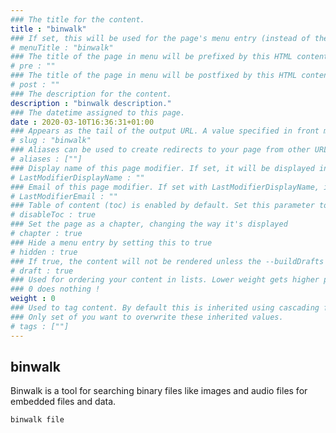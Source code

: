 ```yaml
---
### The title for the content.
title : "binwalk"
### If set, this will be used for the page's menu entry (instead of the `title` attribute)
# menuTitle : "binwalk"
### The title of the page in menu will be prefixed by this HTML content
# pre : ""
### The title of the page in menu will be postfixed by this HTML content
# post : ""
### The description for the content.
description : "binwalk description."
### The datetime assigned to this page.
date : 2020-03-10T16:36:31+01:00
### Appears as the tail of the output URL. A value specified in front matter will override the segment of the URL based on the filename.
# slug : "binwalk"
### Aliases can be used to create redirects to your page from other URLs.
# aliases : [""]
### Display name of this page modifier. If set, it will be displayed in the footer.
# LastModifierDisplayName : ""
### Email of this page modifier. If set with LastModifierDisplayName, it will be displayed in the footer
# LastModifierEmail : ""
### Table of content (toc) is enabled by default. Set this parameter to true to disable it.
# disableToc : true
### Set the page as a chapter, changing the way it's displayed
# chapter : true
### Hide a menu entry by setting this to true
# hidden : true
### If true, the content will not be rendered unless the --buildDrafts flag is passed to the hugo command.
# draft : true
### Used for ordering your content in lists. Lower weight gets higher precedence. So content with lower weight will come first.
### 0 does nothing !
weight : 0
### Used to tag content. By default this is inherited using cascading from _index.md files
### Only set of you want to overwrite these inherited values.
# tags : [""]
---
```


## binwalk

Binwalk is a tool for searching binary files like images and audio files for embedded files and data.

```bash
binwalk file
```
